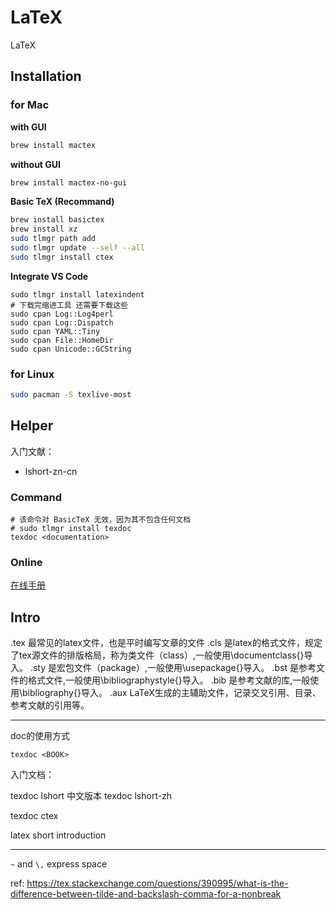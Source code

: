 # LaTeX

LaTeX

## Installation

### for Mac

**with GUI**

```sh
brew install mactex
```
**without GUI**

```sh
brew install mactex-no-gui
```

**Basic TeX (Recommand)**

```sh
brew install basictex
brew install xz
sudo tlmgr path add
sudo tlmgr update --self --all
sudo tlmgr install ctex
```

**Integrate VS Code**

```shell
sudo tlmgr install latexindent
# 下载完缩进工具 还需要下载这些
sudo cpan Log::Log4perl
sudo cpan Log::Dispatch
sudo cpan YAML::Tiny
sudo cpan File::HomeDir
sudo cpan Unicode::GCString
```

### for Linux

```sh
sudo pacman -S texlive-most
```

## Helper

入门文献：

- lshort-zn-cn

### Command

```shell
# 该命令对 BasicTeX 无效，因为其不包含任何文档
# sudo tlmgr install texdoc
texdoc <documentation>
```

### Online

[在线手册](https://texdoc.org/index.html)

## Intro

.tex	 最常见的latex文件，也是平时编写文章的文件
.cls 	是latex的格式文件，规定了tex源文件的排版格局，称为类文件（class）,一般使用\documentclass{}导入。
.sty 	是宏包文件（package）,一般使用\usepackage{}导入。
.bst 	是参考文件的格式文件,一般使用\bibliographystyle{}导入。
.bib 	是参考文献的库,一般使用\bibliography{}导入。
.aux	LaTeX生成的主辅助文件，记录交叉引用、目录、参考文献的引用等。

---

doc的使用方式

```
texdoc <BOOK>
```

入门文档：

texdoc lshort
中文版本
texdoc lshort-zh

texdoc ctex

latex short introduction

---

`~` and `\,` express space

ref: https://tex.stackexchange.com/questions/390995/what-is-the-difference-between-tilde-and-backslash-comma-for-a-nonbreak